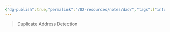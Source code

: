 ```yaml
---
{"dg-publish":true,"permalink":"/02-resources/notes/dad/","tags":["informatik/netzwerk/ip/ipv6","informatik/netzwerk/protokoll"],"noteIcon":"","updated":"2025-09-10T16:35:10.440+02:00"}
---
```


>Duplicate Address Detection